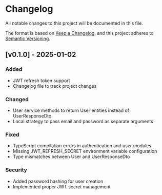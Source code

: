 # Changelog

All notable changes to this project will be documented in this file.

The format is based on [Keep a Changelog](https://keepachangelog.com/en/1.0.0/),
and this project adheres to [Semantic Versioning](https://semver.org/spec/v2.0.0.html).

## [v0.1.0] - 2025-01-02

### Added
- JWT refresh token support
- Changelog file to track project changes

### Changed
- User service methods to return User entities instead of UserResponseDto
- Local strategy to pass email and password as separate arguments

### Fixed
- TypeScript compilation errors in authentication and user modules
- Missing JWT_REFRESH_SECRET environment variable configuration
- Type mismatches between User and UserResponseDto

### Security
- Added password hashing for user creation
- Implemented proper JWT secret management